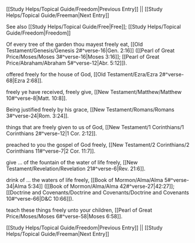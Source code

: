 [[Study Helps/Topical Guide/Freedom|Previous Entry]]  ||  [[Study Helps/Topical Guide/Freeman|Next Entry]]

 See also [[Study Helps/Topical Guide/Free|Free]]; [[Study Helps/Topical Guide/Freedom|Freedom]]

 Of every tree of the garden thou mayest freely eat, [[Old Testament/Genesis/Genesis 2#^verse-16|Gen. 2:16]] ([[Pearl of Great Price/Moses/Moses 3#^verse-16|Moses 3:16]]; [[Pearl of Great Price/Abraham/Abraham 5#^verse-12|Abr. 5:12]]).

 offered freely for the house of God, [[Old Testament/Ezra/Ezra 2#^verse-68|Ezra 2:68]].

 freely ye have received, freely give, [[New Testament/Matthew/Matthew 10#^verse-8|Matt. 10:8]].

 Being justified freely by his grace, [[New Testament/Romans/Romans 3#^verse-24|Rom. 3:24]].

 things that are freely given to us of God, [[New Testament/1 Corinthians/1 Corinthians 2#^verse-12|1 Cor. 2:12]].

 preached to you the gospel of God freely, [[New Testament/2 Corinthians/2 Corinthians 11#^verse-7|2 Cor. 11:7]].

 give ... of the fountain of the water of life freely, [[New Testament/Revelation/Revelation 21#^verse-6|Rev. 21:6]].

 drink of ... the waters of life freely, [[Book of Mormon/Alma/Alma 5#^verse-34|Alma 5:34]] ([[Book of Mormon/Alma/Alma 42#^verse-27|42:27]]; [[Doctrine and Covenants/Doctrine and Covenants/Doctrine and Covenants 10#^verse-66|D&C 10:66]]).

 teach these things freely unto your children, [[Pearl of Great Price/Moses/Moses 6#^verse-58|Moses 6:58]].

[[Study Helps/Topical Guide/Freedom|Previous Entry]]  ||  [[Study Helps/Topical Guide/Freeman|Next Entry]]